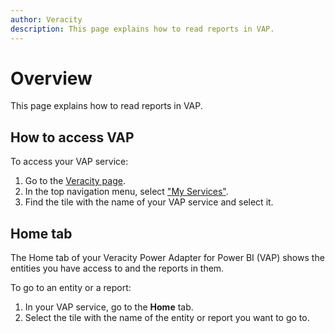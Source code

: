 ```yaml
---
author: Veracity
description: This page explains how to read reports in VAP.
---
```


# Overview

This page explains how to read reports in VAP.

## How to access VAP

To access your VAP service:
1. Go to the [Veracity page](https://www.veracity.com/).
2. In the top navigation menu, select ["My Services"](https://services.veracity.com/).
3. Find the tile with the name of your VAP service and select it.

## Home tab

The Home tab of your Veracity Power Adapter for Power BI (VAP) shows the entities you have access to and the reports in them. 

To go to an entity or a report:
1. In your VAP service, go to the **Home** tab.
2. Select the tile with the name of the entity or report you want to go to.